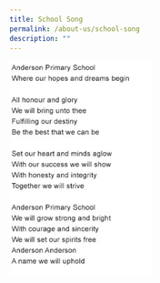 ```yaml
---
title: School Song
permalink: /about-us/school-song
description: ""
---
```

<img src="/images/schoolsonglyrics.jpg" 
     style="width:50%">